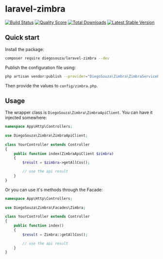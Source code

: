 # laravel-zimbra

<p>
    <a href="https://travis-ci.org/diegosouza/laravel-zimbra"><img src="https://img.shields.io/travis/diegosouza/laravel-zimbra/stable.svg" alt="Build Status"></img></a>
    <a href="https://scrutinizer-ci.com/g/diegosouza/laravel-zimbra"><img src="https://img.shields.io/scrutinizer/g/diegosouza/laravel-zimbra.svg" alt="Quality Score"></img></a>
    <a href="https://packagist.org/packages/diegosouza/laravel-zimbra"><img src="https://poser.pugx.org/diegosouza/laravel-zimbra/d/total.svg" alt="Total Downloads"></a>
    <a href="https://packagist.org/packages/diegosouza/laravel-zimbra"><img src="https://poser.pugx.org/diegosouza/laravel-zimbra/v/stable.svg" alt="Latest Stable Version"></a>
</p>

## Quick start

Install the package:

```bash
composer require diegosouza/laravel-zimbra --dev
```

Publish the configuration file using:

```bash
php artisan vendor:publish --provider="DiegoSouza\Zimbra\ZimbraServiceProvider"
```

Then provide the values to `config/zimbra.php`.


## Usage

The wrapper class is `DiegoSouza\Zimbra\ZimbraApiClient`. You can have it injected somewhere:

```php
namespace App\Http\Controllers;
  
use DiegoSouza\Zimbra\ZimbraApiClient;
  
class YourController extends Controller
{
    public function index(ZimbraApiClient $zimbra)
    {
        $result = $zimbra->getAllCos();

        // use the api result
    }
}
```

Or you can use it's methods through the Facade:

```php
namespace App\Http\Controllers;
  
use DiegoSouza\Zimbra\Facades\Zimbra;
  
class YourController extends Controller
{
    public function index()
    {
        $result = Zimbra::getAllCos();

        // use the api result
    }
}
```
